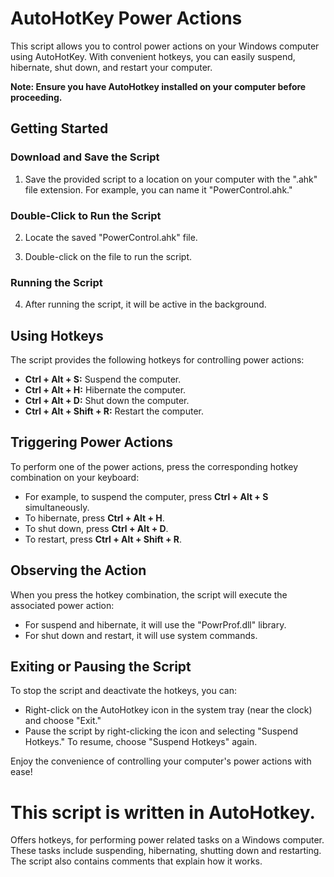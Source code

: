# AutoHotKey Power Actions

This script allows you to control power actions on your Windows computer using AutoHotKey. With convenient hotkeys, you can easily suspend, hibernate, shut down, and restart your computer.

**Note: Ensure you have AutoHotkey installed on your computer before proceeding.**

## Getting Started

### Download and Save the Script

1. Save the provided script to a location on your computer with the ".ahk" file extension. For example, you can name it "PowerControl.ahk."

### Double-Click to Run the Script

2. Locate the saved "PowerControl.ahk" file.

3. Double-click on the file to run the script.

### Running the Script

4. After running the script, it will be active in the background.

## Using Hotkeys

The script provides the following hotkeys for controlling power actions:

- **Ctrl + Alt + S:** Suspend the computer.
- **Ctrl + Alt + H:** Hibernate the computer.
- **Ctrl + Alt + D:** Shut down the computer.
- **Ctrl + Alt + Shift + R:** Restart the computer.

## Triggering Power Actions

To perform one of the power actions, press the corresponding hotkey combination on your keyboard:

- For example, to suspend the computer, press **Ctrl + Alt + S** simultaneously.
- To hibernate, press **Ctrl + Alt + H**.
- To shut down, press **Ctrl + Alt + D**.
- To restart, press **Ctrl + Alt + Shift + R**.

## Observing the Action

When you press the hotkey combination, the script will execute the associated power action:

- For suspend and hibernate, it will use the "PowrProf.dll" library.
- For shut down and restart, it will use system commands.

## Exiting or Pausing the Script

To stop the script and deactivate the hotkeys, you can:

- Right-click on the AutoHotkey icon in the system tray (near the clock) and choose "Exit."
- Pause the script by right-clicking the icon and selecting "Suspend Hotkeys." To resume, choose "Suspend Hotkeys" again.

Enjoy the convenience of controlling your computer's power actions with ease!


# This script is written in AutoHotkey. 
Offers hotkeys, for performing power related tasks on a Windows computer. 
These tasks include suspending, hibernating, shutting down and restarting. 
The script also contains comments that explain how it works.
